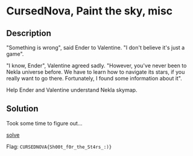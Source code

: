 # CursedNova, Paint the sky, misc 

## Description

"Something is wrong", said Ender to Valentine. "I don't believe it's just a game".

"I know, Ender", Valentine agreed sadly. "However, you've never been to Nekla universe before. We have to learn how to navigate its stars, if you really want to go there. Fortunately, I found some information about it".

Help Ender and Valentine understand Nekla skymap.

## Solution

Took some time to figure out...

[solve](./solve.py)

Flag: `CURSEDNOVA{Sh00t_f0r_the_St4rs_:)}`